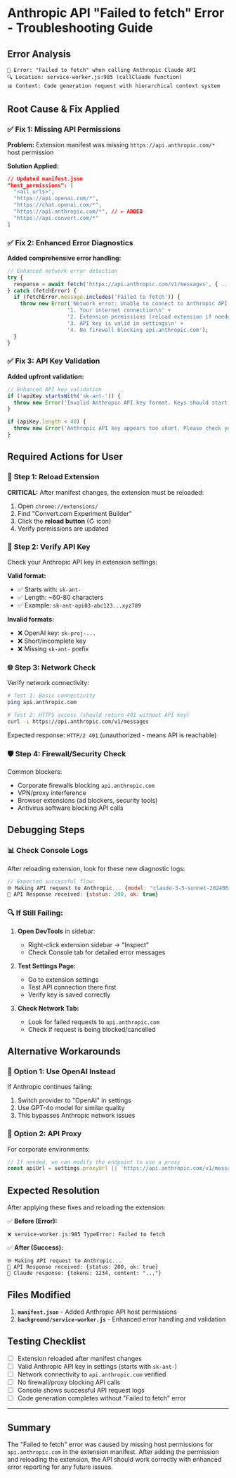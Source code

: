 # Anthropic API "Failed to fetch" Error - Troubleshooting Guide

## Error Analysis
```
🚨 Error: "Failed to fetch" when calling Anthropic Claude API
🔍 Location: service-worker.js:985 (callClaude function)
📊 Context: Code generation request with hierarchical context system
```

## Root Cause & Fix Applied

### ✅ **Fix 1: Missing API Permissions**
**Problem:** Extension manifest was missing `https://api.anthropic.com/*` host permission

**Solution Applied:**
```json
// Updated manifest.json
"host_permissions": [
  "<all_urls>",
  "https://api.openai.com/*", 
  "https://chat.openai.com/*",
  "https://api.anthropic.com/*", // ← ADDED
  "https://api.convert.com/*"
]
```

### ✅ **Fix 2: Enhanced Error Diagnostics**
**Added comprehensive error handling:**

```javascript
// Enhanced network error detection
try {
  response = await fetch('https://api.anthropic.com/v1/messages', { ... });
} catch (fetchError) {
  if (fetchError.message.includes('Failed to fetch')) {
    throw new Error('Network error: Unable to connect to Anthropic API. Please check:\n' +
                   '1. Your internet connection\n' +
                   '2. Extension permissions (reload extension if needed)\n' +
                   '3. API key is valid in settings\n' +
                   '4. No firewall blocking api.anthropic.com');
  }
}
```

### ✅ **Fix 3: API Key Validation**
**Added upfront validation:**

```javascript
// Enhanced API key validation
if (!apiKey.startsWith('sk-ant-')) {
  throw new Error('Invalid Anthropic API key format. Keys should start with "sk-ant-"');
}

if (apiKey.length < 40) {
  throw new Error('Anthropic API key appears too short. Please check your key in settings.');
}
```

## Required Actions for User

### 🔄 **Step 1: Reload Extension**
**CRITICAL:** After manifest changes, the extension must be reloaded:

1. Open `chrome://extensions/`
2. Find "Convert.com Experiment Builder"  
3. Click the **reload button** (↻ icon)
4. Verify permissions are updated

### 🔑 **Step 2: Verify API Key**
Check your Anthropic API key in extension settings:

**Valid format:**
- ✅ Starts with: `sk-ant-`
- ✅ Length: ~60-80 characters
- ✅ Example: `sk-ant-api03-abc123...xyz789`

**Invalid formats:**
- ❌ OpenAI key: `sk-proj-...` 
- ❌ Short/incomplete key
- ❌ Missing `sk-ant-` prefix

### 🌐 **Step 3: Network Check**
Verify network connectivity:

```bash
# Test 1: Basic connectivity
ping api.anthropic.com

# Test 2: HTTPS access (should return 401 without API key)
curl -i https://api.anthropic.com/v1/messages
```

Expected response: `HTTP/2 401` (unauthorized - means API is reachable)

### 🛡️ **Step 4: Firewall/Security Check**
Common blockers:
- Corporate firewalls blocking `api.anthropic.com`
- VPN/proxy interference
- Browser extensions (ad blockers, security tools)
- Antivirus software blocking API calls

## Debugging Steps

### 📊 **Check Console Logs**
After reloading extension, look for these new diagnostic logs:

```javascript
// Expected successful flow:
🌐 Making API request to Anthropic... {model: "claude-3-5-sonnet-20240620", hasApiKey: true}
📡 API Response received: {status: 200, ok: true}
```

### 🔍 **If Still Failing:**

1. **Open DevTools** in sidebar:
   - Right-click extension sidebar → "Inspect"
   - Check Console tab for detailed error messages

2. **Test Settings Page:**
   - Go to extension settings
   - Test API connection there first
   - Verify key is saved correctly

3. **Check Network Tab:**
   - Look for failed requests to `api.anthropic.com`
   - Check if request is being blocked/cancelled

## Alternative Workarounds

### 🔄 **Option 1: Use OpenAI Instead**
If Anthropic continues failing:
1. Switch provider to "OpenAI" in settings
2. Use GPT-4o model for similar quality
3. This bypasses Anthropic network issues

### 🔧 **Option 2: API Proxy**
For corporate environments:
```javascript
// If needed, we can modify the endpoint to use a proxy
const apiUrl = settings.proxyUrl || 'https://api.anthropic.com/v1/messages';
```

## Expected Resolution

After applying these fixes and reloading the extension:

✅ **Before (Error):**
```
❌ service-worker.js:985 TypeError: Failed to fetch
```

✅ **After (Success):**
```
🌐 Making API request to Anthropic...
📡 API Response received: {status: 200, ok: true}  
🔮 Claude response: {tokens: 1234, content: "..."}
```

## Files Modified

1. **`manifest.json`** - Added Anthropic API host permissions
2. **`background/service-worker.js`** - Enhanced error handling and validation

## Testing Checklist

- [ ] Extension reloaded after manifest changes
- [ ] Valid Anthropic API key in settings (starts with `sk-ant-`)
- [ ] Network connectivity to `api.anthropic.com` verified  
- [ ] No firewall/proxy blocking API calls
- [ ] Console shows successful API request logs
- [ ] Code generation completes without "Failed to fetch" error

---

## Summary

The "Failed to fetch" error was caused by missing host permissions for `api.anthropic.com` in the extension manifest. After adding the permission and reloading the extension, the API should work correctly with enhanced error reporting for any future issues.